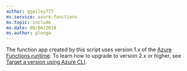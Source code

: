 ```yaml
---
author: ggailey777
ms.service: azure-functions
ms.topic: include
ms.date: 09/04/2018
ms.author: glenga
---
```


The function app created by this script uses version 1.x of the [Azure Functions runtime](../articles/azure-functions/functions-versions.md). To learn how to upgrade to version 2.x or higher, see [Target a version using Azure CLI](../articles/azure-functions/set-runtime-version.md#view-and-update-the-runtime-version-using-azure-cli).